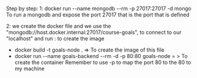 Step by step:
1:
docker run --name mongodb --rm -p 27017:27017 -d mongo
To run a mongodb and expose the port 27017 that is the port that is defined

2:
we create the docker file and we use the "mongodb://host.docker.internal:27017/course-goals",
to connect to our "localhost"
and run : to create the image

- docker build -t goals-node . => To create the image of this file
- docker run --name goals-backend --rm -d -p 80:80 goals-node = > To create the container
  Remember to use -p to map the port 80 to the 80 to my machine
